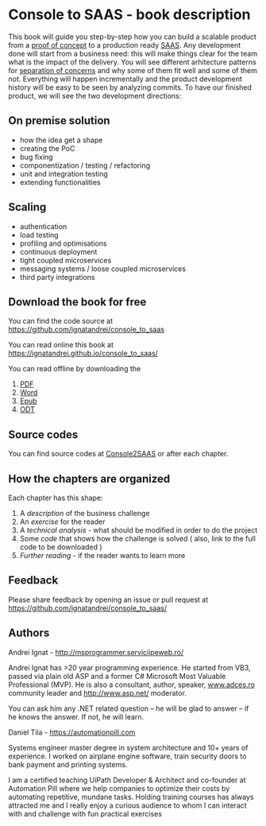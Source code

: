 # Console to SAAS - book description

This book will guide you step-by-step how you can build a scalable product from a [proof of concept](https://en.wikipedia.org/wiki/Proof_of_concept) to a production ready [SAAS](https://en.wikipedia.org/wiki/Software_as_a_service). 
Any development done will start from a business need: this will make things clear for the team what is the impact of the delivery. 
You will see different arhitecture patterns for [separation of concerns](https://en.wikipedia.org/wiki/Separation_of_concerns) and why some of them fit well and some of them not. Everything will happen incrementally and the product development history will be easy to be seen by analyzing commits.
To have our finished product, we will see the two development directions:
## On premise solution
- how the idea get a shape
- creating the PoC
- bug fixing 
- componentization / testing / refactoring
- unit and integration testing
- extending functionalities 
## Scaling
- authentication
- load testing
- profiling and optimisations
- continuous deployment
- tight coupled microservices
- messaging systems / loose coupled microservices
- third party integrations

## Download the book for free 

You can find the code source at 
https://github.com/ignatandrei/console_to_saas

You can read online this book at  https://ignatandrei.github.io/console_to_saas/
   
You can read offline by downloading the 

1. [PDF](https://ignatandrei.github.io/console_to_saas/ConsoleToSaas.pdf)
1. [Word](https://ignatandrei.github.io/console_to_saas/ConsoleToSaas.docx)
1. [Epub](https://ignatandrei.github.io/console_to_saas/ConsoleToSaas.epub)
1. [ODT](https://ignatandrei.github.io/console_to_saas/ConsoleToSaas.odt)

## Source codes

You can find source codes at [Console2SAAS](https://github.com/ignatandrei/console_to_saas/) or after each chapter.

## How the chapters are organized

Each chapter has this shape:

1. A *description* of the business challenge 
2. An *exercise* for the reader
3. A *technical analysis*  - what should be modified in order to do the project
4. Some *code* that shows how the challenge is solved ( also, link to the full code to be downloaded )
5. *Further reading* - if the reader wants to learn more 




## Feedback

Please share feedback by opening an issue or pull request at https://github.com/ignatandrei/console_to_saas/


## Authors

Andrei Ignat - http://msprogrammer.serviciipeweb.ro/

Andrei Ignat has >20 year programming experience. He started from VB3, passed via plain old ASP and a former C# Microsoft Most Valuable Professional (MVP).
He is also a consultant, author, speaker, www.adces.ro community leader and http://www.asp.net/ moderator.

You can ask him any .NET related question – he will be glad to answer – if he knows the answer. If not, he will learn.

Daniel Tila - https://automationpill.com

Systems engineer master degree in system architecture and 10+ years of experience. I worked on airplane engine software, train security doors to bank payment and printing systems. 

I am a certified teaching UiPath Developer & Architect and co-founder at Automation Pill where we help companies to optimize their costs by automating repetitive, mundane tasks. Holding training courses has always attracted me and I really enjoy a curious audience to whom I can interact with and challenge with fun practical exercises 



